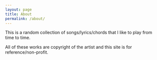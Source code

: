 ```yaml
---
layout: page
title: About
permalink: /about/
---
```


This is a random collection of songs/lyrics/chords that I like to play from time to time.

All of these works are copyright of the artist and this site is for reference/non-profit.

